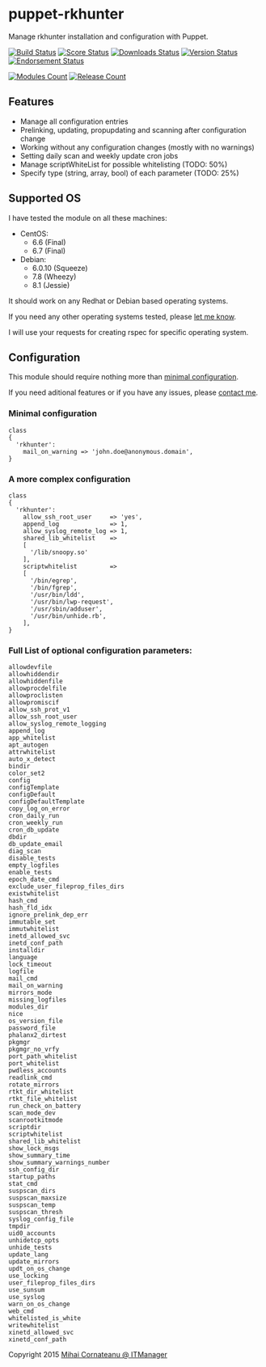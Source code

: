 puppet-rkhunter
===============
Manage rkhunter installation and configuration with Puppet.

[![Build Status](https://img.shields.io/travis/itmanagerro/puppet-rkhunter.svg?style=plastic)](https://travis-ci.org/itmanagerro/puppet-rkhunter)
[![Score Status](https://img.shields.io/puppetforge/f/itmanagerro/rkhunter.svg?style=plastic)](https://forge.puppetlabs.com/itmanagerro/rkhunter/scores)
[![Downloads Status](https://img.shields.io/puppetforge/dt/itmanagerro/rkhunter.svg?style=plastic)](https://forge.puppetlabs.com/itmanagerro/rkhunter)
[![Version Status](https://img.shields.io/puppetforge/v/itmanagerro/rkhunter.svg?style=plastic)](https://forge.puppetlabs.com/itmanagerro/rkhunter/changelog)
[![Endorsement Status](https://img.shields.io/puppetforge/e/itmanagerro/rkhunter.svg?style=plastic)](https://forge.puppetlabs.com/itmanagerro/puppet-rkhunter)

[![Modules Count](https://img.shields.io/puppetforge/mc/itmanagerro.svg?style=plastic)](https://forge.puppetlabs.com/itmanagerro)
[![Release Count](https://img.shields.io/puppetforge/rc/itmanagerro.svg?style=plastic)](https://forge.puppetlabs.com/itmanagerro)

## Features
- Manage all configuration entries
- Prelinking, updating, propupdating and scanning after configuration change
- Working without any configuration changes (mostly with no warnings)
- Setting daily scan and weekly update cron jobs
- Manage scriptWhiteList for possible whitelisting (TODO: 50%)
- Specify type (string, array, bool) of each parameter (TODO: 25%)

## Supported OS
I have tested the module on all these machines:

- CentOS:
  - 6.6 (Final)
  - 6.7 (Final)
- Debian:
  - 6.0.10 (Squeeze)
  - 7.8 (Wheezy)
  - 8.1 (Jessie)

It should work on any Redhat or Debian based operating systems.

If you need any other operating systems tested, please [let me know](https://github.com/itmanagerro/puppet-rkhunter/issues/new).

I will use your requests for creating rspec for specific operating system.

## Configuration
This module should require nothing more than [minimal configuration](#minimal-configuration).

If you need aditional features or if you have any issues, please [contact me](https://github.com/itmanagerro/puppet-rkhunter/issues/new).
### Minimal configuration
```
class
{
  'rkhunter':
    mail_on_warning => 'john.doe@anonymous.domain',
}
```

### A more complex configuration
```
class
{
  'rkhunter':
    allow_ssh_root_user     => 'yes',
    append_log              => 1,
    allow_syslog_remote_log => 1,
    shared_lib_whitelist    =>
    [
      '/lib/snoopy.so'
    ],
    scriptwhitelist         =>
    [ 
      '/bin/egrep',
      '/bin/fgrep',
      '/usr/bin/ldd',
      '/usr/bin/lwp-request',
      '/usr/sbin/adduser',
      '/usr/bin/unhide.rb',
    ],
}
```
### Full List of optional configuration parameters:

```
allowdevfile
allowhiddendir
allowhiddenfile
allowprocdelfile
allowproclisten
allowpromiscif
allow_ssh_prot_v1
allow_ssh_root_user
allow_syslog_remote_logging
append_log
app_whitelist
apt_autogen
attrwhitelist
auto_x_detect
bindir
color_set2
config
configTemplate
configDefault
configDefaultTemplate
copy_log_on_error
cron_daily_run
cron_weekly_run
cron_db_update
dbdir
db_update_email
diag_scan
disable_tests
empty_logfiles
enable_tests
epoch_date_cmd
exclude_user_fileprop_files_dirs
existwhitelist
hash_cmd
hash_fld_idx
ignore_prelink_dep_err
immutable_set
immutwhitelist
inetd_allowed_svc
inetd_conf_path
installdir
language
lock_timeout
logfile
mail_cmd
mail_on_warning
mirrors_mode
missing_logfiles
modules_dir
nice
os_version_file
password_file
phalanx2_dirtest
pkgmgr
pkgmgr_no_vrfy
port_path_whitelist
port_whitelist
pwdless_accounts
readlink_cmd
rotate_mirrors
rtkt_dir_whitelist
rtkt_file_whitelist
run_check_on_battery
scan_mode_dev
scanrootkitmode
scriptdir
scriptwhitelist
shared_lib_whitelist
show_lock_msgs
show_summary_time
show_summary_warnings_number
ssh_config_dir
startup_paths
stat_cmd
suspscan_dirs
suspscan_maxsize
suspscan_temp
suspscan_thresh
syslog_config_file
tmpdir
uid0_accounts
unhidetcp_opts
unhide_tests
update_lang
update_mirrors
updt_on_os_change
use_locking
user_fileprop_files_dirs
use_sunsum
use_syslog
warn_on_os_change
web_cmd
whitelisted_is_white
writewhitelist
xinetd_allowed_svc
xinetd_conf_path
```

Copyright 2015 [Mihai Cornateanu @ ITManager](http://www.itmanager.ro)
